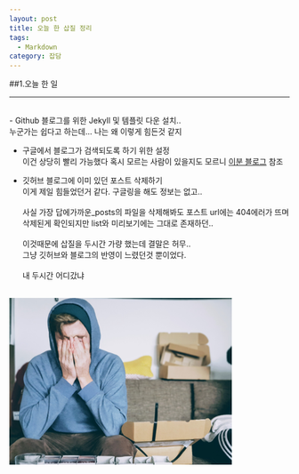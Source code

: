 ```yaml
---
layout: post
title: 오늘 한 삽질 정리
tags:
  - Markdown
category: 잡담
---
```


##1.오늘 한 일
- - -
<br>
- Github 블로그를 위한 Jekyll 및 템플릿 다운 설치..<br>
누군가는 쉽다고 하는데... 나는 왜 이렇게 힘든것 같지

- 구글에서 블로그가 검색되도록 하기 위한 설정 <br>
이건 상당히 빨리 가능했다 혹시 모르는 사람이 있을지도 모르니
[이분 블로그](https://wayhome25.github.io/etc/2017/02/20/google-search-sitemap-jekyll/) 참조

- 깃허브 블로그에 이미 있던 포스트 삭제하기<br>
이게 제일 힘들었던거 같다. 구글링을 해도 정보는 없고..<br><br>사실 가장 답에가까운_posts의 파일을 삭제해봐도 포스트 url에는 404에러가 뜨며 삭제된게 확인되지만 list와 미리보기에는 그대로 존재하던..<br><br> 이것때문에 삽질을 두시간 가량 했는데 결말은 허무..<Br> 그냥 깃허브와 블로그의 반영이 느렸던것 뿐이었다.<br><br> 내 두시간 어디갔냐
<br>
<img width="400px" src=/img/angry_markdown.jpg>